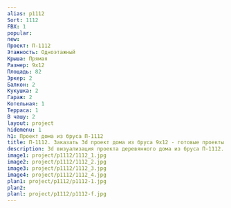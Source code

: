 ```yaml
---
alias: p1112
Sort: 1112
FBX: 1
popular: 
new: 
Проект: П-1112
Этажность: Одноэтажный
Крыша: Прямая
Размер: 9х12
Площадь: 82
Эркер: 2
Балкон: 2
Кукушка: 2
Гараж: 2
Котельная: 1
Терраса: 1
В чашу: 2
layout: project
hidemenu: 1
h1: Проект дома из бруса П-1112
title: П-1112. Заказать 3d проект дома из бруса 9х12 - готовые проекты
description: 3d визуализация проекта деревянного дома из бруса П-1112. Площадь 82 м2, размер 9х12. Вы можете внести любые изменения в проект.
image1: project/p1112/1112_1.jpg
image2: project/p1112/1112_2.jpg
image3: project/p1112/1112_3.jpg
image4: project/p1112/1112_4.jpg
plan1: project/p1112/p1112-1.jpg
plan2: 
planl: project/p1112/p1112-f.jpg
---
```

